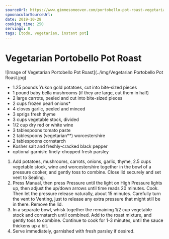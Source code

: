 ```yaml
---
sourceUrl: https://www.gimmesomeoven.com/portobello-pot-roast-vegetarian/
spoonacularSourceUrl:
date: 2019-10-28
cooking_time: 250
servings: 8
tags: [todo, vegetarian, instant pot]
---
```

# Vegetarian Portobello Pot Roast

![Image of Vegetarian Portobello Pot Roast](../img/Vegetarian Portobello Pot Roast.jpg)


- 1.25 pounds Yukon gold potatoes, cut into bite-sized pieces
- 1 pound baby bella mushrooms (if they are large, cut them in half)
- 2 large carrots, peeled and cut into bite-sized pieces
- 2 cups frozen pearl onions*
- 4 cloves garlic, peeled and minced
- 3 sprigs fresh thyme
- 3 cups vegetable stock, divided
- 1/2 cup dry red or white wine
- 3 tablespoons tomato paste
- 2 tablespoons (vegetarian**) worcestershire
- 2 tablespoons cornstarch
- Kosher salt and freshly-cracked black pepper
- optional garnish: finely-chopped fresh parsley


1. Add potatoes, mushrooms, carrots, onions, garlic, thyme, 2.5 cups vegetable stock, wine and worcestershire together in the bowl of a pressure cooker, and gently toss to combine.  Close lid securely and set vent to Sealing.
2. Press Manual, then press Pressure until the light on High Pressure lights up, then adjust the up/down arrows until time reads 20 minutes.  Cook.  Then let the pressure release naturally, about 15 minutes.  Carefully turn the vent to Venting, just to release any extra pressure that might still be in there. Remove the lid.
3. In a separate bowl, whisk together the remaining 1/2 cup vegetable stock and cornstarch until combined. Add to the roast mixture, and gently toss to combine.  Continue to cook for 1-3 minutes, until the sauce thickens up a bit.
4. Serve immediately, garnished with fresh parsley if desired.
